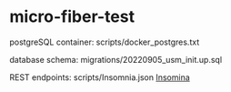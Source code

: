 # micro-fiber-test

postgreSQL container: scripts/docker_postgres.txt

database schema: migrations/20220905_usm_init.up.sql

REST endpoints: scripts/Insomnia.json [Insomina](https://insomnia.rest/download)
